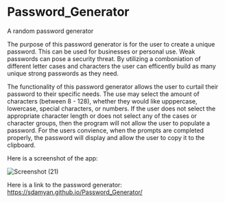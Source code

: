 # Password_Generator
A random password generator

The purpose of this password generator is for the user to create a unique password. This can be used for businesses or personal use.  Weak passwords can pose a security threat.  By utilizing a comboniation of different letter cases and characters the user can efficently build as many unique strong passwords as they need.

The functionality of this password generator allows the user to curtail their password to their specific needs.  The use may select the amount of characters (between 8 - 128), whether they would like upppercase, lowercase, special characters, or numbers.  If the user does not select the appropriate character length or does not select any of the cases or character groups, then the program will not allow the user to populate a password.  For the users convience, when the prompts are completed properly, the password will display and allow the user to copy it to the clipboard.

Here is a screenshot of the app:

![Screenshot (21)](https://user-images.githubusercontent.com/55151732/68537698-17268200-032e-11ea-941d-a4508ce8fe4c.png)


Here is a link to the password generator:
https://sdamyan.github.io/Password_Generator/
